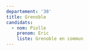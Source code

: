 ```yaml
---
departement: '38'
title: Grenoble
candidats:
  - nom: Piolle
    prenom: Eric
    liste: Grenoble en commun
---
```

